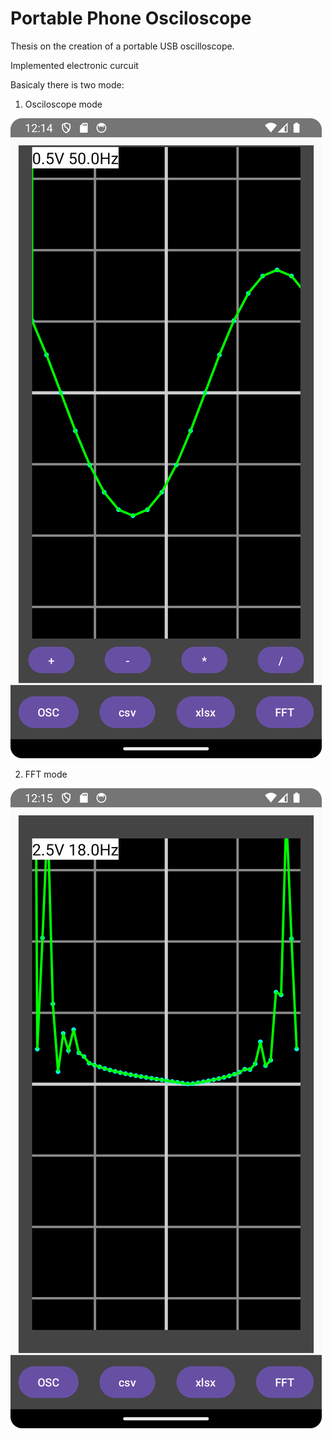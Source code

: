 # Portable Phone Osciloscope

Thesis on the creation of a portable USB oscilloscope.

Implemented electronic curcuit

Basicaly there is two mode:

1. Osciloscope mode

![Osciloscope mode](./assets/1.png)

2. FFT mode

![FFT mode](./assets/2.png)